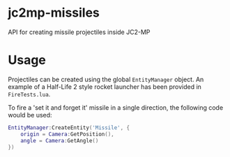 jc2mp-missiles
==============

API for creating missile projectiles inside JC2-MP

Usage
==============

Projectiles can be created using the global ```EntityManager``` object. An example of a Half-Life 2 style rocket launcher has been provided in ```FireTests.lua```.

To fire a 'set it and forget it' missile in a single direction, the following code would be used:
```Lua
EntityManager:CreateEntity('Missile', {
	origin = Camera:GetPosition(),
	angle = Camera:GetAngle()
})
```
